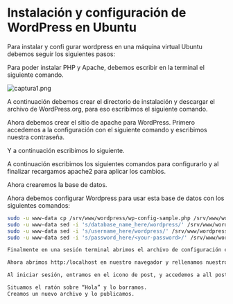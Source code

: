 # Instalación y configuración de WordPress en Ubuntu

Para instalar y confi                                                                                                                                                                                                                                                                                                                                                                                                                                                                                                   gurar wordpress en una máquina virtual Ubuntu debemos seguir los siguientes pasos:

Para poder instalar PHP y Apache, debemos escribir en la terminal el siguiente comando.

![captura1.png](../../../Mauro%20DAM/SGE/Capturas%20wordpress/captura1.png)                                                                     


A continuación debemos crear el directorio de instalación y descargar el archivo de WordPress.org, para eso escribimos el siguiente comando.



Ahora debemos crear el sitio de apache para WordPress. Primero accedemos a la configuración con el siguiente comando y escribimos nuestra contraseña.


Y a continuación escribimos lo siguiente.



A continuación escribimos los siguientes comandos para configurarlo y al finalizar recargamos apache2 para aplicar los cambios.


Ahora crearemos la base de datos.




Ahora debemos configurar Wordpress para usar esta base de datos con los siguientes comandos:

```bash
sudo -u www-data cp /srv/www/wordpress/wp-config-sample.php /srv/www/wordpress/wp-config.php
sudo -u www-data sed -i 's/database_name_here/wordpress/' /srv/www/wordpress/wp-config.php
sudo -u www-data sed -i 's/username_here/wordpress/' /srv/www/wordpress/wp-config.php
sudo -u www-data sed -i 's/password_here/<your-password>/' /srv/www/wordpress/wp-config.php

Finalmente en una sesión terminal abrimos el archivo de configuración en nano, donde buscamos las siguientes líneas y las borraremos. 

Ahora abrimos http:/localhost en nuestro navegador y rellenamos nuestros datos. 

Al iniciar sesión, entramos en el icono de post, y accedemos a all posts. 

Situamos el ratón sobre “Hola” y lo borramos.
Creamos un nuevo archivo y lo publicamos. 